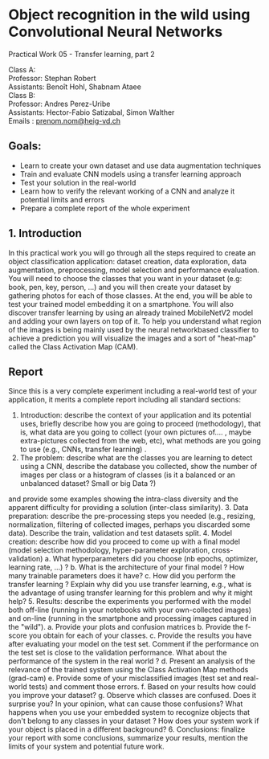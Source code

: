 # Object recognition in the wild using Convolutional Neural Networks 

Practical Work 05 - Transfer learning, part 2

Class A:<br>Professor: Stephan Robert<br>Assistants: Benoît Hohl, Shabnam Ataee<br>Class B:<br>Professor: Andres Perez-Uribe<br>Assistants: Hector-Fabio Satizabal, Simon Walther<br>Emails : prenom.nom@heig-vd.ch

## Goals:

- Learn to create your own dataset and use data augmentation techniques
- Train and evaluate CNN models using a transfer learning approach
- Test your solution in the real-world
- Learn how to verify the relevant working of a CNN and analyze it potential limits and errors
- Prepare a complete report of the whole experiment


## 1. Introduction

In this practical work you will go through all the steps required to create an object classification application: dataset creation, data exploration, data augmentation, preprocessing, model selection and performance evaluation. You will need to choose the classes that you want in your dataset (e.g: book, pen, key, person, ...) and you will then create your dataset by gathering photos for each of those classes. At the end, you will be able to test your trained model embedding it on a smartphone.
You will also discover transfer learning by using an already trained MobileNetV2 model and adding your own layers on top of it.
To help you understand what region of the images is being mainly used by the neural networkbased classifier to achieve a prediction you will visualize the images and a sort of "heat-map" called the Class Activation Map (CAM).

## Report

Since this is a very complete experiment including a real-world test of your application, it merits a complete report including all standard sections:

1. Introduction: describe the context of your application and its potential uses, briefly describe how you are going to proceed (methodology), that is, what data are you going to collect (your own pictures of.... , maybe extra-pictures collected from the web, etc), what methods are you going to use (e.g., CNNs, transfer learning) .
2. The problem: describe what are the classes you are learning to detect using a CNN, describe the database you collected, show the number of images per class or a histogram of classes (is it a balanced or an unbalanced dataset? Small or big Data ?)

and provide some examples showing the intra-class diversity and the apparent difficulty for providing a solution (inter-class similarity).
3. Data preparation: describe the pre-processing steps you needed (e.g., resizing, normalization, filtering of collected images, perhaps you discarded some data). Describe the train, validation and test datasets split.
4. Model creation: describe how did you proceed to come up with a final model (model selection methodology, hyper-parameter exploration, cross-validation)
a. What hyperparameters did you choose (nb epochs, optimizer, learning rate, ...) ?
b. What is the architecture of your final model ? How many trainable parameters does it have?
c. How did you perform the transfer learning ? Explain why did you use transfer learning, e.g., what is the advantage of using transfer learning for this problem and why it might help?
5. Results: describe the experiments you performed with the model both off-line (running in your notebooks with your own-collected images) and on-line (running in the smartphone and processing images captured in the "wild").
a. Provide your plots and confusion matrices
b. Provide the f-score you obtain for each of your classes.
c. Provide the results you have after evaluating your model on the test set. Comment if the performance on the test set is close to the validation performance. What about the performance of the system in the real world ?
d. Present an analysis of the relevance of the trained system using the Class Activation Map methods (grad-cam)
e. Provide some of your misclassified images (test set and real-world tests) and comment those errors.
f. Based on your results how could you improve your dataset?
g. Observe which classes are confused. Does it surprise you? In your opinion, what can cause those confusions? What happens when you use your embedded system to recognize objects that don't belong to any classes in your dataset ? How does your system work if your object is placed in a different background?
6. Conclusions: finalize your report with some conclusions, summarize your results, mention the limits of your system and potential future work.

